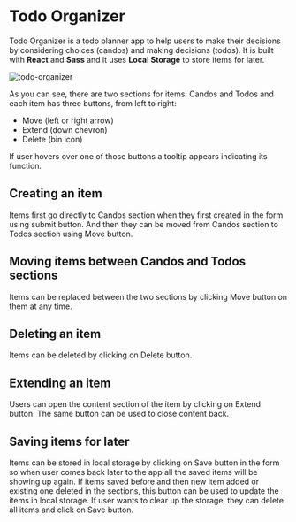 # Todo Organizer

Todo Organizer is a todo planner app to help users to make their decisions by considering choices (candos) and making decisions (todos). It is built with **React** and **Sass** and it uses **Local Storage** to store items for later.

![todo-organizer](https://user-images.githubusercontent.com/73724613/126723005-7a3a8b37-4382-422c-85ed-d81a9cd5621d.jpg)

As you can see, there are two sections for items: Candos and Todos and each item has three buttons, from left to right: 
- Move (left or right arrow)
- Extend (down chevron)
- Delete (bin icon)

If user hovers over one of those buttons a tooltip appears indicating its function.

## Creating an item
Items first go directly to Candos section when they first created in the form using submit button. And then they can be moved from Candos section to Todos section using Move button.
## Moving items between Candos and Todos sections
Items can be replaced between the two sections by clicking Move button on them at any time.
## Deleting an item
Items can be deleted by clicking on Delete button.
## Extending an item
Users can open the content section of the item by clicking on Extend button. The same button can be used to close content back.
## Saving items for later
Items can be stored in local storage by clicking on Save button in the form so when user comes back later to the app all the saved items will be showing up again. If items saved before and then new item added or existing one deleted in the sections, this button can be used to update the items in local storage. If user wants to clear up the storage, they can delete all items and click on Save button.
